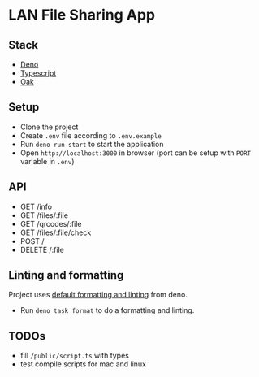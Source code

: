 # LAN File Sharing App

## Stack

- [Deno](https://deno.com/)
- [Typescript](https://www.typescriptlang.org/)
- [Oak](https://oakserver.org/)

## Setup

- Clone the project
- Create `.env` file according to `.env.example`
- Run `deno run start` to start the application
- Open `http://localhost:3000` in browser (port can be setup with `PORT`
  variable in `.env`)

## API

- GET /info
- GET /files/:file
- GET /qrcodes/:file
- GET /files/:file/check
- POST /
- DELETE /:file

## Linting and formatting

Project uses
[default formatting and linting](https://docs.deno.com/runtime/fundamentals/linting_and_formatting/)
from deno.

- Run `deno task format` to do a formatting and linting.

## TODOs

- fill `/public/script.ts` with types
- test compile scripts for mac and linux
